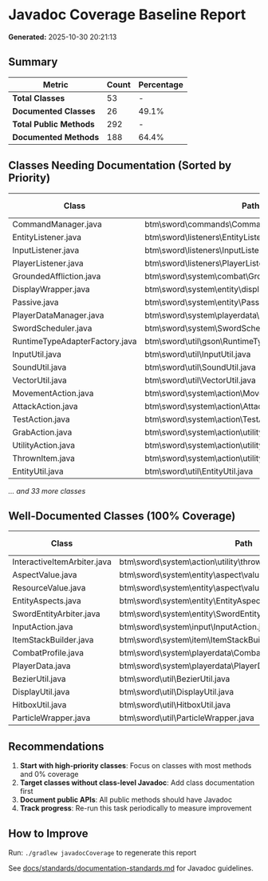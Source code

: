 # Javadoc Coverage Baseline Report

**Generated:** 2025-10-30 20:21:13

## Summary

| Metric | Count | Percentage |
|--------|-------|------------|
| **Total Classes** | 53 | - |
| **Documented Classes** | 26 | 49.1% |
| **Total Public Methods** | 292 | - |
| **Documented Methods** | 188 | 64.4% |

## Classes Needing Documentation (Sorted by Priority)

| Class | Path | Class Doc | Methods | Documented | Coverage |
|-------|------|-----------|---------|------------|----------|
| CommandManager.java | btm\sword\commands\CommandManager.java | ✗ | 1 | 0 | 0% |
| EntityListener.java | btm\sword\listeners\EntityListener.java | ✓ | 4 | 0 | 0% |
| InputListener.java | btm\sword\listeners\InputListener.java | ✓ | 11 | 0 | 0% |
| PlayerListener.java | btm\sword\listeners\PlayerListener.java | ✓ | 9 | 0 | 0% |
| GroundedAffliction.java | btm\sword\system\combat\GroundedAffliction.java | ✓ | 2 | 0 | 0% |
| DisplayWrapper.java | btm\sword\system\entity\display\DisplayWrapper.java | ✗ | 1 | 0 | 0% |
| Passive.java | btm\sword\system\entity\Passive.java | ✓ | 2 | 0 | 0% |
| PlayerDataManager.java | btm\sword\system\playerdata\PlayerDataManager.java | ✗ | 6 | 0 | 0% |
| SwordScheduler.java | btm\sword\system\SwordScheduler.java | ✗ | 1 | 0 | 0% |
| RuntimeTypeAdapterFactory.java | btm\sword\util\gson\RuntimeTypeAdapterFactory.java | ✗ | 4 | 0 | 0% |
| InputUtil.java | btm\sword\util\InputUtil.java | ✗ | 1 | 0 | 0% |
| SoundUtil.java | btm\sword\util\SoundUtil.java | ✗ | 1 | 0 | 0% |
| VectorUtil.java | btm\sword\util\VectorUtil.java | ✗ | 7 | 0 | 0% |
| MovementAction.java | btm\sword\system\action\MovementAction.java | ✓ | 9 | 2 | 22% |
| AttackAction.java | btm\sword\system\action\AttackAction.java | ✓ | 6 | 2 | 33% |
| TestAction.java | btm\sword\system\action\TestAction.java | ✓ | 9 | 3 | 33% |
| GrabAction.java | btm\sword\system\action\utility\GrabAction.java | ✓ | 3 | 1 | 33% |
| UtilityAction.java | btm\sword\system\action\utility\UtilityAction.java | ✓ | 8 | 4 | 50% |
| ThrownItem.java | btm\sword\system\action\utility\thrown\ThrownItem.java | ✗ | 22 | 13 | 59% |
| EntityUtil.java | btm\sword\util\EntityUtil.java | ✓ | 3 | 2 | 67% |

*... and 33 more classes*

## Well-Documented Classes (100% Coverage)

| Class | Path | Methods Documented |
|-------|------|--------------------|
| InteractiveItemArbiter.java | btm\sword\system\action\utility\thrown\InteractiveItemArbiter.java | 4 |
| AspectValue.java | btm\sword\system\entity\aspect\value\AspectValue.java | 2 |
| ResourceValue.java | btm\sword\system\entity\aspect\value\ResourceValue.java | 4 |
| EntityAspects.java | btm\sword\system\entity\EntityAspects.java | 32 |
| SwordEntityArbiter.java | btm\sword\system\entity\SwordEntityArbiter.java | 5 |
| InputAction.java | btm\sword\system\input\InputAction.java | 4 |
| ItemStackBuilder.java | btm\sword\system\item\ItemStackBuilder.java | 10 |
| CombatProfile.java | btm\sword\system\playerdata\CombatProfile.java | 6 |
| PlayerData.java | btm\sword\system\playerdata\PlayerData.java | 3 |
| BezierUtil.java | btm\sword\util\BezierUtil.java | 3 |
| DisplayUtil.java | btm\sword\util\DisplayUtil.java | 5 |
| HitboxUtil.java | btm\sword\util\HitboxUtil.java | 7 |
| ParticleWrapper.java | btm\sword\util\ParticleWrapper.java | 1 |

## Recommendations

1. **Start with high-priority classes**: Focus on classes with most methods and 0% coverage
2. **Target classes without class-level Javadoc**: Add class documentation first
3. **Document public APIs**: All public methods should have Javadoc
4. **Track progress**: Re-run this task periodically to measure improvement

## How to Improve

Run: `./gradlew javadocCoverage` to regenerate this report

See [docs/standards/documentation-standards.md](../standards/documentation-standards.md) for Javadoc guidelines.
